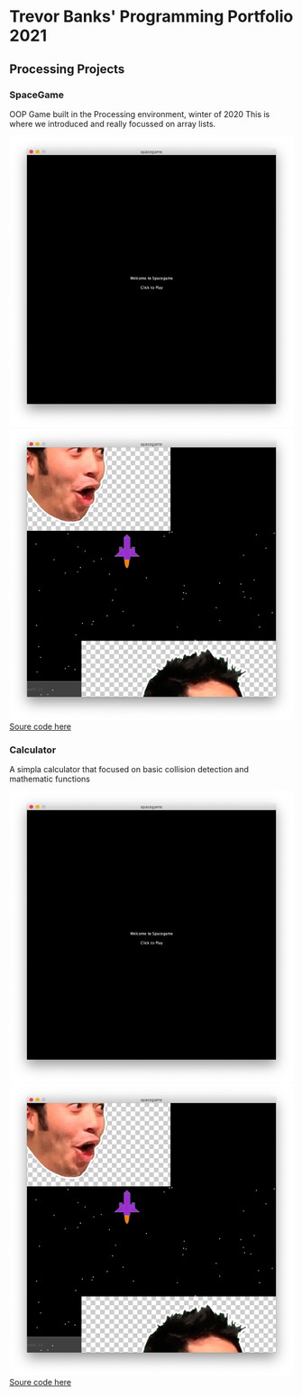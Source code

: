 # Trevor Banks' Programming Portfolio 2021

## Processing Projects

### SpaceGame
OOP Game built in the Processing environment, winter of 2020
This is where we introduced and really focussed on array lists.

![Image of spacegame](https://github.com/TrevorBanks-alt/programming_portfolio/blob/gh-pages/images/Spacegame%20start%20screen.png)
![Image of spacegame](https://github.com/TrevorBanks-alt/programming_portfolio/blob/main/Spacegame%20play.png)
[Soure code here](https://www.google.com/?safe=active&ssui=on)


### Calculator
A simpla calculator that focused on basic collision detection and mathematic functions

![Image of spacegame](https://github.com/TrevorBanks-alt/programming_portfolio/blob/gh-pages/images/Spacegame%20start%20screen.png)
![Image of spacegame](https://github.com/TrevorBanks-alt/programming_portfolio/blob/main/Spacegame%20play.png)
[Soure code here](https://www.google.com/?safe=active&ssui=on)

